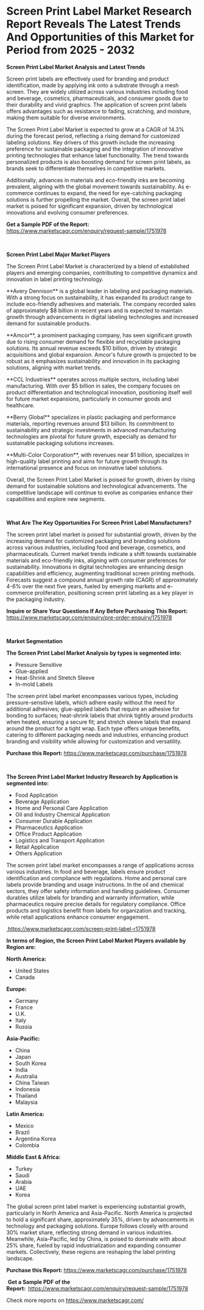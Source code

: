 <p><h1>Screen Print Label Market Research Report Reveals The Latest Trends And Opportunities of this Market for Period from 2025 - 2032</h1></p><p><strong>Screen Print Label Market Analysis and Latest Trends</strong></p>
<p><p>Screen print labels are effectively used for branding and product identification, made by applying ink onto a substrate through a mesh screen. They are widely utilized across various industries including food and beverage, cosmetics, pharmaceuticals, and consumer goods due to their durability and vivid graphics. The application of screen print labels offers advantages such as resistance to fading, scratching, and moisture, making them suitable for diverse environments.</p><p>The Screen Print Label Market is expected to grow at a CAGR of 14.3% during the forecast period, reflecting a rising demand for customized labeling solutions. Key drivers of this growth include the increasing preference for sustainable packaging and the integration of innovative printing technologies that enhance label functionality. The trend towards personalized products is also boosting demand for screen print labels, as brands seek to differentiate themselves in competitive markets.</p><p>Additionally, advances in materials and eco-friendly inks are becoming prevalent, aligning with the global movement towards sustainability. As e-commerce continues to expand, the need for eye-catching packaging solutions is further propelling the market. Overall, the screen print label market is poised for significant expansion, driven by technological innovations and evolving consumer preferences.</p></p>
<p><strong>Get a Sample PDF of the Report:&nbsp;</strong> <a href="https://www.marketscagr.com/enquiry/request-sample/1751978?utm_campaign=3221&utm_medium=2&utm_source=Github&utm_content=ia&utm_term=01042025&utm_id=screen-print-label">https://www.marketscagr.com/enquiry/request-sample/1751978</a></p>
<p>&nbsp;</p>
<p><strong>Screen Print Label Major Market Players</strong></p>
<p><p>The Screen Print Label Market is characterized by a blend of established players and emerging companies, contributing to competitive dynamics and innovation in label printing technology.</p><p>**Avery Dennison** is a global leader in labeling and packaging materials. With a strong focus on sustainability, it has expanded its product range to include eco-friendly adhesives and materials. The company recorded sales of approximately $8 billion in recent years and is expected to maintain growth through advancements in digital labeling technologies and increased demand for sustainable products.</p><p>**Amcor**, a prominent packaging company, has seen significant growth due to rising consumer demand for flexible and recyclable packaging solutions. Its annual revenue exceeds $10 billion, driven by strategic acquisitions and global expansion. Amcor's future growth is projected to be robust as it emphasizes sustainability and innovation in its packaging solutions, aligning with market trends.</p><p>**CCL Industries** operates across multiple sectors, including label manufacturing. With over $5 billion in sales, the company focuses on product differentiation and technological innovation, positioning itself well for future market expansions, particularly in consumer goods and healthcare.</p><p>**Berry Global** specializes in plastic packaging and performance materials, reporting revenues around $13 billion. Its commitment to sustainability and strategic investments in advanced manufacturing technologies are pivotal for future growth, especially as demand for sustainable packaging solutions increases.</p><p>**Multi-Color Corporation**, with revenues near $1 billion, specializes in high-quality label printing and aims for future growth through its international presence and focus on innovative label solutions.</p><p>Overall, the Screen Print Label Market is poised for growth, driven by rising demand for sustainable solutions and technological advancements. The competitive landscape will continue to evolve as companies enhance their capabilities and explore new segments.</p></p>
<p>&nbsp;</p>
<p><strong>What Are The Key Opportunities For Screen Print Label Manufacturers?</strong></p>
<p><p>The screen print label market is poised for substantial growth, driven by the increasing demand for customized packaging and branding solutions across various industries, including food and beverage, cosmetics, and pharmaceuticals. Current market trends indicate a shift towards sustainable materials and eco-friendly inks, aligning with consumer preferences for sustainability. Innovations in digital technologies are enhancing design capabilities and efficiency, augmenting traditional screen printing methods. Forecasts suggest a compound annual growth rate (CAGR) of approximately 4-6% over the next five years, fueled by emerging markets and e-commerce proliferation, positioning screen print labeling as a key player in the packaging industry.</p></p>
<p><strong>Inquire or Share Your Questions If Any Before Purchasing This Report:</strong> <a href="https://www.marketscagr.com/enquiry/pre-order-enquiry/1751978?utm_campaign=3221&utm_medium=2&utm_source=Github&utm_content=ia&utm_term=01042025&utm_id=screen-print-label">https://www.marketscagr.com/enquiry/pre-order-enquiry/1751978</a></p>
<p>&nbsp;</p>
<p><strong>Market Segmentation</strong></p>
<p><strong>The Screen Print Label Market Analysis by types is segmented into:</strong></p>
<p><ul><li>Pressure Sensitive</li><li>Glue-applied</li><li>Heat-Shrink and Stretch Sleeve</li><li>In-mold Labels</li></ul></p>
<p><p>The screen print label market encompasses various types, including pressure-sensitive labels, which adhere easily without the need for additional adhesives; glue-applied labels that require an adhesive for bonding to surfaces; heat-shrink labels that shrink tightly around products when heated, ensuring a secure fit; and stretch sleeve labels that expand around the product for a tight wrap. Each type offers unique benefits, catering to different packaging needs and industries, enhancing product branding and visibility while allowing for customization and versatility.</p></p>
<p><strong>Purchase this Report:&nbsp;</strong><a href="https://www.marketscagr.com/purchase/1751978?utm_campaign=3221&utm_medium=2&utm_source=Github&utm_content=ia&utm_term=01042025&utm_id=screen-print-label">https://www.marketscagr.com/purchase/1751978</a></p>
<p>&nbsp;</p>
<p><strong>The Screen Print Label Market Industry Research by Application is segmented into:</strong></p>
<p><ul><li>Food Application</li><li>Beverage Application</li><li>Home and Personal Care Application</li><li>Oil and Industry Chemical Application</li><li>Consumer Durable Application</li><li>Pharmaceutics Application</li><li>Office Product Application</li><li>Logistics and Transport Application</li><li>Retail Application</li><li>Others Application</li></ul></p>
<p><p>The screen print label market encompasses a range of applications across various industries. In food and beverage, labels ensure product identification and compliance with regulations. Home and personal care labels provide branding and usage instructions. In the oil and chemical sectors, they offer safety information and handling guidelines. Consumer durables utilize labels for branding and warranty information, while pharmaceutics require precise details for regulatory compliance. Office products and logistics benefit from labels for organization and tracking, while retail applications enhance consumer engagement.</p></p>
<p><a href="https://www.marketscagr.com/screen-print-label-r1751978?utm_campaign=3221&utm_medium=2&utm_source=Github&utm_content=ia&utm_term=01042025&utm_id=screen-print-label">&nbsp;https://www.marketscagr.com/screen-print-label-r1751978</a></p>
<p><strong>In terms of Region, the Screen Print Label Market Players available by Region are:</strong></p>
<p>
    <p> <strong> North America: </strong>
        <ul>
            <li>United States</li>
            <li>Canada</li>
        </ul>
        </p> 
    <p> <strong> Europe: </strong>
        <ul>
            <li>Germany</li>
            <li>France</li>
            <li>U.K.</li>
            <li>Italy</li>
            <li>Russia</li>
        </ul>
        </p> 
    <p> <strong> Asia-Pacific: </strong>
        <ul>
            <li>China</li>
            <li>Japan</li>
            <li>South Korea</li>
            <li>India</li>
            <li>Australia</li>
            <li>China Taiwan</li>
            <li>Indonesia</li>
            <li>Thailand</li>
            <li>Malaysia</li>
        </ul>
        </p> 
    <p> <strong> Latin America: </strong>
        <ul>
            <li>Mexico</li>
            <li>Brazil</li>
            <li>Argentina Korea</li>
            <li>Colombia</li>
        </ul>
        </p> 
    <p> <strong> Middle East & Africa: </strong>
        <ul>
            <li>Turkey</li>
            <li>Saudi</li>
            <li>Arabia</li>
            <li>UAE</li>
            <li>Korea</li>
        </ul>
    </p>
    </p>
<p><p>The global screen print label market is experiencing substantial growth, particularly in North America and Asia-Pacific. North America is projected to hold a significant share, approximately 35%, driven by advancements in technology and packaging solutions. Europe follows closely with around 30% market share, reflecting strong demand in various industries. Meanwhile, Asia-Pacific, led by China, is poised to dominate with about 25% share, fueled by rapid industrialization and expanding consumer markets. Collectively, these regions are reshaping the label printing landscape.</p></p>
<p><strong>Purchase this Report: </strong><a href="https://www.marketscagr.com/purchase/1751978?utm_campaign=3221&utm_medium=2&utm_source=Github&utm_content=ia&utm_term=01042025&utm_id=screen-print-label">https://www.marketscagr.com/purchase/1751978</a></p>
<p>&nbsp;<strong>Get a Sample PDF of the Report:&nbsp;&nbsp;</strong><a href="https://www.marketscagr.com/enquiry/request-sample/1751978?utm_campaign=3221&utm_medium=2&utm_source=Github&utm_content=ia&utm_term=01042025&utm_id=screen-print-label">https://www.marketscagr.com/enquiry/request-sample/1751978</a></p>
<p><strong></strong></p>
<p>Check more reports on <a href="https://www.marketscagr.com/?utm_campaign=3221&utm_medium=2&utm_source=Github&utm_content=ia&utm_term=01042025&utm_id=screen-print-label">https://www.marketscagr.com/</a></p>